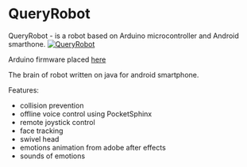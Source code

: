 # QueryRobot

QueryRobot - is a robot based on Arduino microcontroller and Android smarthone.
[![QueryRobot](https://img.youtube.com/vi/GlpgqJK2EFk/0.jpg)](https://www.youtube.com/watch?v=GlpgqJK2EFk)

Arduino firmware placed [here](https://github.com/AndroiDjo/QueryRobot/blob/master/muscle.ino)

The brain of robot written on java for android smartphone.

Features:
- collision prevention
- offline voice control using PocketSphinx
- remote joystick control
- face tracking
- swivel head
- emotions animation from adobe after effects
- sounds of emotions
